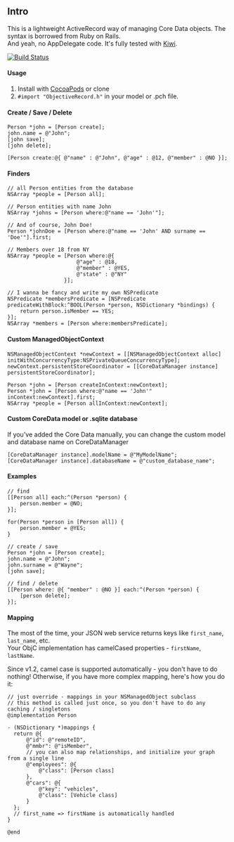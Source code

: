 ## Intro
This is a lightweight ActiveRecord way of managing Core Data objects.
The syntax is borrowed from Ruby on Rails.<br>
And yeah, no AppDelegate code.
It's fully tested with [Kiwi](https://github.com/allending/Kiwi).

[![Build Status](https://travis-ci.org/mneorr/Objective-Record.png?branch=master)](https://travis-ci.org/mneorr/Objective-Record)

#### Usage
1. Install with [CocoaPods](http://cocoapods.org) or clone
2. `#import "ObjectiveRecord.h"` in your model or .pch file.

#### Create / Save / Delete

``` objc
Person *john = [Person create];
john.name = @"John";
[john save];
[john delete];

[Person create:@{ @"name" : @"John", @"age" : @12, @"member" : @NO }];
```

#### Finders

``` objc
// all Person entities from the database
NSArray *people = [Person all];

// Person entities with name John
NSArray *johns = [Person where:@"name == 'John'"];

// And of course, John Doe!
Person *johnDoe = [Person where:@"name == 'John' AND surname == 'Doe'"].first;

// Members over 18 from NY
NSArray *people = [Person where:@{ 
                      @"age" : @18,
                      @"member" : @YES,
                      @"state" : @"NY"
                  }];

// I wanna be fancy and write my own NSPredicate
NSPredicate *membersPredicate = [NSPredicate  predicateWithBlock:^BOOL(Person *person, NSDictionary *bindings) {
    return person.isMember == YES;
}];
NSArray *members = [Person where:membersPredicate];
```

#### Custom ManagedObjectContext

``` objc
NSManagedObjectContext *newContext = [[NSManagedObjectContext alloc] initWithConcurrencyType:NSPrivateQueueConcurrencyType];
newContext.persistentStoreCoordinator = [[CoreDataManager instance] persistentStoreCoordinator];

Person *john = [Person createInContext:newContext];
Person *john = [Person where:@"name == 'John'" inContext:newContext].first;
NSArray *people = [Person allInContext:newContext];
```

#### Custom CoreData model or .sqlite database
If you've added the Core Data manually, you can change the custom model and database name on CoreDataManager
``` objc
[CoreDataManager instance].modelName = @"MyModelName";
[CoreDataManager instance].databaseName = @"custom_database_name";
```

#### Examples

``` objc
// find
[[Person all] each:^(Person *person) {
    person.member = @NO;
}];

for(Person *person in [Person all]) {
    person.member = @YES;
}

// create / save
Person *john = [Person create];
john.name = @"John";
john.surname = @"Wayne";
[john save];

// find / delete
[[Person where: @{ "member" : @NO }] each:^(Person *person) {
    [person delete];
}];
```
#### Mapping

The most of the time, your JSON web service returns keys like `first_name`, `last_name`, etc. <br/>
Your ObjC implementation has camelCased properties - `firstName`, `lastName`.<br/>

Since v1.2, camel case is supported automatically - you don't have to do nothing! Otherwise, if you have more complex mapping, here's how you do it:

``` objc
// just override - mappings in your NSManagedObject subclass
// this method is called just once, so you don't have to do any caching / singletons
@implementation Person

- (NSDictionary *)mappings {
  return @{ 
      @"id": @"remoteID",
      @"mmbr": @"isMember",
      // you can also map relationships, and initialize your graph from a single line
      @"employees": @{
          @"class": [Person class]
      },
      @"cars": @{
          @"key": "vehicles",
          @"class": [Vehicle class]
      }
  };
  // first_name => firstName is automatically handled
}

@end
```

